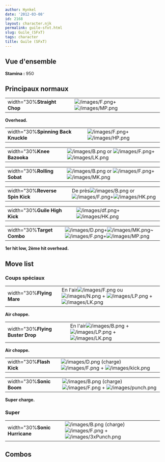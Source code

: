 ```yaml
---
author: Hynkel
date: '2012-03-08'
id: 2168
layout: character.njk
permalink: guile-sfxt.html
slug: Guile_(SFxT)
tags: character
title: Guile (SFxT)
---
```


## Vue d'ensemble

**Stamina :** 950

## Principaux normaux

|                             |                                                                         |
|-----------------------------|-------------------------------------------------------------------------|
| width="30%**Straight Chop** | ![](/images/F.png "/images/F.png")+![](/images/MP.png "/images/MP.png") |

**Overhead.**

|                                     |                                                                         |
|-------------------------------------|-------------------------------------------------------------------------|
| width="30%**Spinning Back Knuckle** | ![](/images/F.png "/images/F.png")+![](/images/HP.png "/images/HP.png") |

|                            |                                                                                                               |
|----------------------------|---------------------------------------------------------------------------------------------------------------|
| width="30%**Knee Bazooka** | ![](/images/B.png "/images/B.png") or ![](/images/F.png "/images/F.png")+![](/images/LK.png "/images/LK.png") |

|                             |                                                                                                               |
|-----------------------------|---------------------------------------------------------------------------------------------------------------|
| width="30%**Rolling Sobat** | ![](/images/B.png "/images/B.png") or ![](/images/F.png "/images/F.png")+![](/images/MK.png "/images/MK.png") |

|                                 |                                                                                                                      |
|---------------------------------|----------------------------------------------------------------------------------------------------------------------|
| width="30%**Reverse Spin Kick** | De près![](/images/B.png "/images/B.png") or ![](/images/F.png "/images/F.png")+![](/images/HK.png "/images/HK.png") |

|                               |                                                                           |
|-------------------------------|---------------------------------------------------------------------------|
| width="30%**Guile High Kick** | ![](/images/df.png "/images/df.png")+![](/images/HK.png "/images/HK.png") |

|                            |                                                                                                                                                  |
|----------------------------|--------------------------------------------------------------------------------------------------------------------------------------------------|
| width="30%**Target Combo** | ![](/images/D.png "/images/D.png")+![](/images/MK.png "/images/MK.png")\~![](/images/F.png "/images/F.png")+![](/images/MP.png "/images/MP.png") |

**1er hit low, 2ème hit overhead.**

## Move list

### Coups spéciaux

|                           |                                                                                                                                                                |
|---------------------------|----------------------------------------------------------------------------------------------------------------------------------------------------------------|
| width="30%**Flying Mare** | En l'air![](/images/F.png "/images/F.png") ou ![](/images/N.png "/images/N.png") + ![](/images/LP.png "/images/LP.png") + ![](/images/LK.png "/images/LK.png") |

**Air choppe.**

|                                  |                                                                                                                          |
|----------------------------------|--------------------------------------------------------------------------------------------------------------------------|
| width="30%**Flying Buster Drop** | En l'air![](/images/B.png "/images/B.png") + ![](/images/LP.png "/images/LP.png") + ![](/images/LK.png "/images/LK.png") |

**Air choppe.**

|                          |                                                                                                                           |
|--------------------------|---------------------------------------------------------------------------------------------------------------------------|
| width="30%**Flash Kick** | ![](/images/D.png "/images/D.png") (charge) ![](/images/F.png "/images/F.png") + ![](/images/kick.png "/images/kick.png") |

|                          |                                                                                                                             |
|--------------------------|-----------------------------------------------------------------------------------------------------------------------------|
| width="30%**Sonic Boom** | ![](/images/B.png "/images/B.png") (charge) ![](/images/F.png "/images/F.png") + ![](/images/punch.png "/images/punch.png") |

**Super charge.**

### Super

|                               |                                                                                                                                 |
|-------------------------------|---------------------------------------------------------------------------------------------------------------------------------|
| width="30%**Sonic Hurricane** | ![](/images/B.png "/images/B.png") (charge) ![](/images/F.png "/images/F.png") + ![](/images/3xPunch.png "/images/3xPunch.png") |

## Combos
